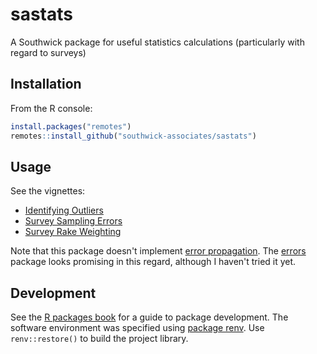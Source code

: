
# sastats

A Southwick package for useful statistics calculations (particularly with regard to surveys)

## Installation

From the R console:

```r
install.packages("remotes")
remotes::install_github("southwick-associates/sastats")
```

## Usage

See the vignettes:

- [Identifying Outliers](github-vignettes/outliers.md)
- [Survey Sampling Errors](github-vignettes/errors.md)
- [Survey Rake Weighting](github-vignettes/weight.md)

Note that this package doesn't implement [error propagation](https://en.wikipedia.org/wiki/Propagation_of_uncertainty). The [errors](https://github.com/r-quantities/errors) package looks promising in this regard, although I haven't tried it yet.

## Development

See the [R packages book](http://r-pkgs.had.co.nz/) for a guide to package development. The software environment was specified using [package renv](https://rstudio.github.io/renv/index.html). Use `renv::restore()` to build the project library.
